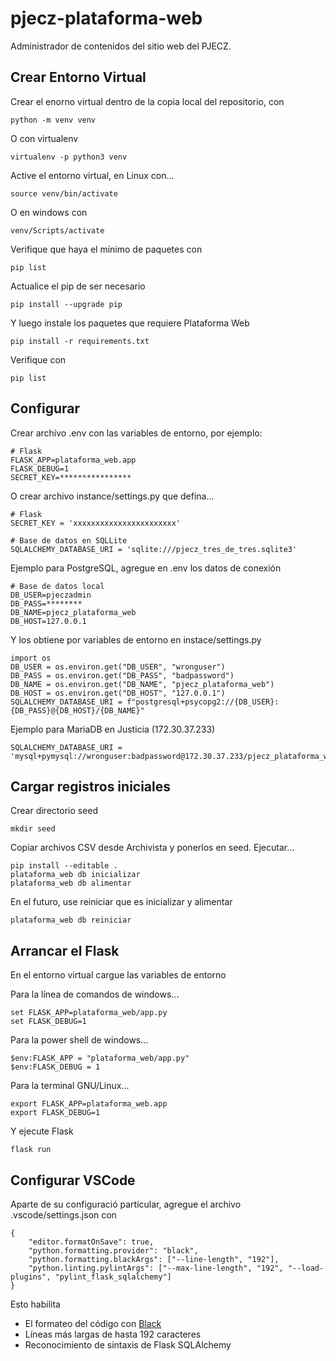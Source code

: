 # pjecz-plataforma-web

Administrador de contenidos del sitio web del PJECZ.

## Crear Entorno Virtual

Crear el enorno virtual dentro de la copia local del repositorio, con

    python -m venv venv

O con virtualenv

    virtualenv -p python3 venv

Active el entorno virtual, en Linux con...

    source venv/bin/activate

O en windows con

    venv/Scripts/activate

Verifique que haya el mínimo de paquetes con

    pip list

Actualice el pip de ser necesario

    pip install --upgrade pip

Y luego instale los paquetes que requiere Plataforma Web

    pip install -r requirements.txt

Verifique con

    pip list

## Configurar

Crear archivo .env con las variables de entorno, por ejemplo:

    # Flask
    FLASK_APP=plataforma_web.app
    FLASK_DEBUG=1
    SECRET_KEY=****************

O crear archivo instance/settings.py que defina...

    # Flask
    SECRET_KEY = 'xxxxxxxxxxxxxxxxxxxxxxx'

    # Base de datos en SQLLite
    SQLALCHEMY_DATABASE_URI = 'sqlite:///pjecz_tres_de_tres.sqlite3'

Ejemplo para PostgreSQL, agregue en .env los datos de conexión

    # Base de datos local
    DB_USER=pjeczadmin
    DB_PASS=********
    DB_NAME=pjecz_plataforma_web
    DB_HOST=127.0.0.1

Y los obtiene por variables de entorno en instace/settings.py

    import os
    DB_USER = os.environ.get("DB_USER", "wronguser")
    DB_PASS = os.environ.get("DB_PASS", "badpassword")
    DB_NAME = os.environ.get("DB_NAME", "pjecz_plataforma_web")
    DB_HOST = os.environ.get("DB_HOST", "127.0.0.1")
    SQLALCHEMY_DATABASE_URI = f"postgresql+psycopg2://{DB_USER}:{DB_PASS}@{DB_HOST}/{DB_NAME}"

Ejemplo para MariaDB en Justicia (172.30.37.233)

    SQLALCHEMY_DATABASE_URI = 'mysql+pymysql://wronguser:badpassword@172.30.37.233/pjecz_plataforma_web'

## Cargar registros iniciales

Crear directorio seed

    mkdir seed

Copiar archivos CSV desde Archivista y ponerlos en seed. Ejecutar...

    pip install --editable .
    plataforma_web db inicializar
    plataforma_web db alimentar

En el futuro, use reiniciar que es inicializar y alimentar

    plataforma_web db reiniciar

## Arrancar el Flask

En el entorno virtual cargue las variables de entorno

Para la línea de comandos de windows...

    set FLASK_APP=plataforma_web/app.py
    set FLASK_DEBUG=1

Para la power shell de windows...

    $env:FLASK_APP = "plataforma_web/app.py"
    $env:FLASK_DEBUG = 1

Para la terminal GNU/Linux...

    export FLASK_APP=plataforma_web.app
    export FLASK_DEBUG=1

Y ejecute Flask

    flask run

## Configurar VSCode

Aparte de su configuració particular, agregue el archivo .vscode/settings.json con

    {
        "editor.formatOnSave": true,
        "python.formatting.provider": "black",
        "python.formatting.blackArgs": ["--line-length", "192"],
        "python.linting.pylintArgs": ["--max-line-length", "192", "--load-plugins", "pylint_flask_sqlalchemy"]
    }

Esto habilita

- El formateo del código con [Black](https://black.readthedocs.io/en/stable/)
- Líneas más largas de hasta 192 caracteres
- Reconocimiento de sintaxis de Flask SQLAlchemy

